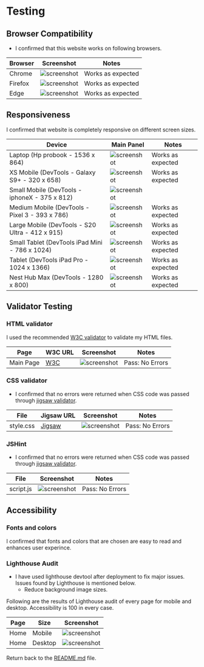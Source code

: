 # Testing

## Browser Compatibility
- I confirmed that this website works on following browsers.

| Browser | Screenshot | Notes |
| --- | --- | --- |
| Chrome | ![screenshot](/documentation/readme_img/chrome.png) | Works as expected |
| Firefox | ![screenshot](/documentation/readme_img/mozilla.png) | Works as expected |
| Edge | ![screenshot](/documentation/readme_img/edge.png) | Works as expected |

## Responsiveness

I confirmed that website is completely responsive on different screen sizes.

| Device | Main Panel | Notes |
| --- | --- | --- |
| Laptop (Hp probook - 1536 x 864)| ![screenshot](/documentation/readme_img/hp-pro-book.png) | Works as expected |
| XS Mobile (DevTools - Galaxy S9+ - 320 x 658) | ![screenshot](/documentation/readme_img/galaxys9plus.png) | Works as expected |
| Small Mobile (DevTools - iphoneX - 375 x 812) | ![screenshot](/documentation/readme_img/iphoneX.png) | | Works as expected |
| Medium Mobile (DevTools - Pixel 3 - 393 x 786) | ![screenshot](/documentation/readme_img/pixel3.png) | Works as expected |
| Large Mobile (DevTools - S20 Ultra - 412 x 915) | ![screenshot](/documentation/readme_img/s20ultra.png) | Works as expected |
| Small Tablet (DevTools iPad Mini - 786 x 1024) | ![screenshot](/documentation/readme_img/ipadmini.png) | Works as expected |
| Tablet (DevTools iPad Pro - 1024 x 1366) | ![screenshot](/documentation/readme_img/ipadpro.png) | Works as expected |
| Nest Hub Max (DevTools - 1280 x 800) | ![screenshot](/documentation/readme_img/nest-hub.png) | Works as expected |

## Validator Testing

### HTML validator

I used the recommended [W3C validator](https://validator.w3.org/) to validate my HTML files.

| Page | W3C URL | Screenshot | Notes |
| --- | --- | --- | --- |
| Main Page | [W3C](https://validator.w3.org/nu/?doc=https%3A%2F%2Fmbilalqureshi.github.io%2Fiq-quiz-game-js%2F) | ![screenshot](/documentation/readme_img/html-validator.png) | Pass: No Errors |

### CSS validator
- I confirmed that no errors were returned when CSS code was passed through [jigsaw validator](https://jigsaw.w3.org/css-validator/).

| File | Jigsaw URL | Screenshot | Notes |
| --- | --- | --- | --- |
| style.css | [Jigsaw](https://jigsaw.w3.org/css-validator/validator?uri=https%3A%2F%2Fmbilalqureshi.github.io%2Fiq-quiz-game-js%2F&profile=css3svg&usermedium=all&warning=1&vextwarning=&lang=en) | ![screenshot](/documentation/readme_img/css-validator.png) | Pass: No Errors |

### JSHint 
- I confirmed that no errors were returned when CSS code was passed through [jigsaw validator](https://jigsaw.w3.org/css-validator/).

| File | Screenshot | Notes |
| --- | --- | --- |
| script.js | ![screenshot](/documentation/readme_img/css-validator.png) | Pass: No Errors |

## Accessibility

### Fonts and colors

I confirmed that fonts and colors that are chosen are easy to read and enhances user experince.

### Lighthouse Audit
- I have used lighthouse devtool after deployment to fix major issues. Issues found by Lighthouse is mentioned below.
    - Reduce background image sizes.
    
Following are the results of Lighthouse audit of every page for mobile and desktop. Accessibility is 100 in every case.

| Page | Size | Screenshot |
| --- | --- | --- |
| Home | Mobile | ![screenshot](/documentation/readme_img/mobile-lighthouse.png) |
| Home | Desktop | ![screenshot](/documentation/readme_img/desktop-lighthouse.png) |

Return back to the [README.md](/README.md) file.

